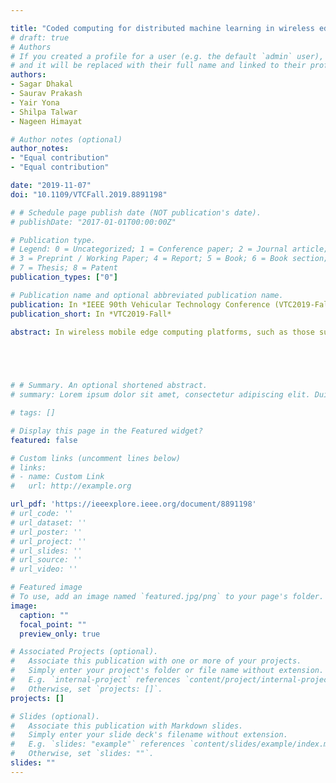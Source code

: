 ```yaml
---

title: "Coded computing for distributed machine learning in wireless edge network"
# draft: true
# Authors
# If you created a profile for a user (e.g. the default `admin` user), write the username (folder name) here 
# and it will be replaced with their full name and linked to their profile.
authors:
- Sagar Dhakal 
- Saurav Prakash
- Yair Yona
- Shilpa Talwar
- Nageen Himayat

# Author notes (optional)
author_notes:
- "Equal contribution"
- "Equal contribution"

date: "2019-11-07"
doi: "10.1109/VTCFall.2019.8891198"

# # Schedule page publish date (NOT publication's date).
# publishDate: "2017-01-01T00:00:00Z"

# Publication type.
# Legend: 0 = Uncategorized; 1 = Conference paper; 2 = Journal article;
# 3 = Preprint / Working Paper; 4 = Report; 5 = Book; 6 = Book section;
# 7 = Thesis; 8 = Patent
publication_types: ["0"]

# Publication name and optional abbreviated publication name.
publication: In *IEEE 90th Vehicular Technology Conference (VTC2019-Fall)*
publication_short: In *VTC2019-Fall*

abstract: In wireless mobile edge computing platforms, such as those supported by vehicular networks, location specific machine learning models can be trained by distributing computations using resources available at the edge. The computational and communication resources at the wireless edge are heterogeneous and unreliable, which can lead to straggler effects that significantly slow down recursive learning tasks, such as gradient descent. In this paper we propose a coded computation framework, which utilizes statistical knowledge of resource heterogeneity to determine optimal encoding and load balancing of training data using Random Linear codes, while avoiding an explicit step for decoding gradients. Results show that the proposed coding framework speeds up the training time for linear regression models, by up to ten times, when compared with repetition coding schemes.


 


# # Summary. An optional shortened abstract.
# summary: Lorem ipsum dolor sit amet, consectetur adipiscing elit. Duis posuere tellus ac convallis placerat. Proin tincidunt magna sed ex sollicitudin condimentum.

# tags: []

# Display this page in the Featured widget?
featured: false

# Custom links (uncomment lines below)
# links:
# - name: Custom Link
#   url: http://example.org

url_pdf: 'https://ieeexplore.ieee.org/document/8891198'
# url_code: ''
# url_dataset: ''
# url_poster: ''
# url_project: ''
# url_slides: ''
# url_source: ''
# url_video: ''

# Featured image
# To use, add an image named `featured.jpg/png` to your page's folder. 
image:
  caption: ""
  focal_point: ""
  preview_only: true

# Associated Projects (optional).
#   Associate this publication with one or more of your projects.
#   Simply enter your project's folder or file name without extension.
#   E.g. `internal-project` references `content/project/internal-project/index.md`.
#   Otherwise, set `projects: []`.
projects: []

# Slides (optional).
#   Associate this publication with Markdown slides.
#   Simply enter your slide deck's filename without extension.
#   E.g. `slides: "example"` references `content/slides/example/index.md`.
#   Otherwise, set `slides: ""`.
slides: ""
---
```



<!-- {{% callout note %}}
Click the *Cite* button above to demo the feature to enable visitors to import publication metadata into their reference management software.
{{% /callout %}}

{{% callout note %}}
Create your slides in Markdown - click the *Slides* button to check out the example.
{{% /callout %}}

Supplementary notes can be added here, including [code, math, and images](https://wowchemy.com/docs/writing-markdown-latex/). -->
